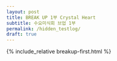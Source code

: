 ```yaml
---
layout: post
title: BREAK UP 1부 Crystal Heart
subtitle: 수요미식회 브업 1부
permalink: /hidden_testlog/
draft: true
---
```


{% include_relative breakup-first.html %}
